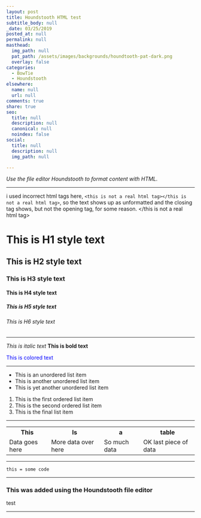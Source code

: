 ```yaml
---
layout: post
title: Houndstooth HTML test
subtitle_body: null
_date: 03/25/2019
posted_at: null
permalink: null
masthead:
  img_path: null
  pat_path: /assets/images/backgrounds/houndtooth-pat-dark.png
  overlay: false
categories:
  - BowTie
  - Houndstooth
elsewhere:
  name: null
  url: null
comments: true
share: true
seo:
  title: null
  description: null
  canonical: null
  noindex: false
social:
  title: null
  description: null
  img_path: null

---
```


<p><em>Use the file editor Houndstooth to format content with HTML.</em></p>
<hr />
<p>i used incorrect html tags here, <code>&lt;this is not a real html tag&gt;&lt;/this is not a real html tag&gt;</code>, so the text shows up as unformatted and the closing tag shows, but not the opening tag, for some reason. &lt;/this is not a real html tag&gt;</p>
<h1>This is H1 style text</h1>
<h2>This is H2 style text</h2>
<h3>This is H3 style text</h3>
<h4>This is H4 style text</h4>
<h5>This is H5 style text</h5>
<h6>This is H6 style text</h6>
<hr />
<p><em>This is italic text </em><strong>This is bold text </strong></p>
<p style="color: blue;">This is colored text</p>
<hr />
<ul>
<li>This is an unordered list item</li>
<li>This is another unordered list item</li>
<li>This is yet another unordered list item</li>
</ul>
<ol>
<li>This is the first ordered list item</li>
<li>This is the second ordered list item</li>
<li>This is the final list item</li>
</ol>
<hr />
<table>
<tbody>
<tr>
<th>This</th>
<th>Is</th>
<th>a</th>
<th>table</th>
</tr>
<tr>
<td>Data goes here</td>
<td>More data over here</td>
<td>So much data</td>
<td>OK last piece of data</td>
</tr>
</tbody>
</table>
<hr />
<p><code>this = some code</code></p>
<hr />
<h3>This was added using the Houndstooth file editor</h3>
<p>test</p>
<hr />

